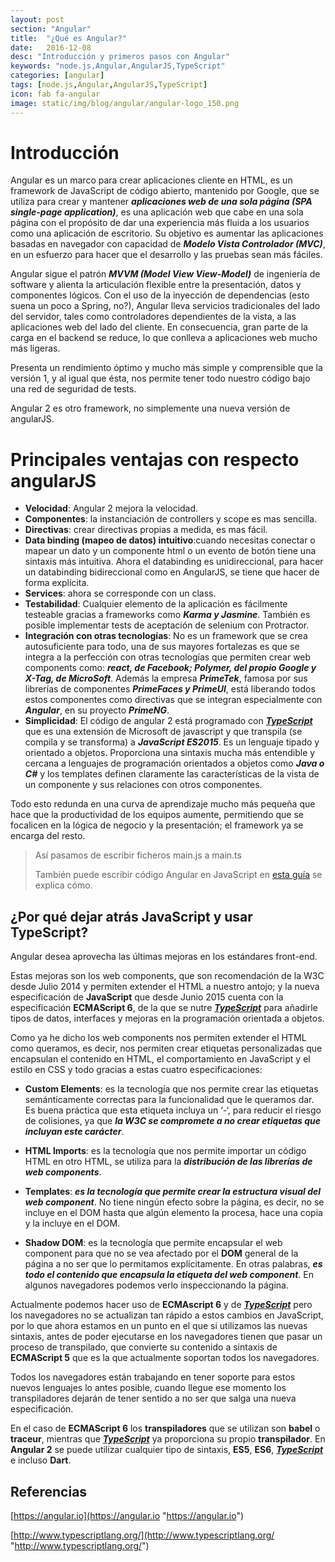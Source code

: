 ```yaml
---
layout: post
section: "Angular"
title:  "¿Qué es Angular?"
date:   2016-12-08
desc: "Introducción y primeros pasos con Angular"
keywords: "node.js,Angular,AngularJS,TypeScript"
categories: [angular]
tags: [node.js,Angular,AngularJS,TypeScript]
icon: fab fa-angular
image: static/img/blog/angular/angular-logo_150.png
---
```


# Introducción #

Angular es un marco para crear aplicaciones cliente en HTML, es un framework de JavaScript de código abierto, mantenido por Google, que se utiliza para crear y mantener ***aplicaciones web de una sola página (SPA single-page application)***, es una aplicación web que cabe en una sola página con el propósito de dar una experiencia más fluida a los usuarios como una aplicación de escritorio. Su objetivo es aumentar las aplicaciones basadas en navegador con capacidad de ***Modelo Vista Controlador (MVC)***, en un esfuerzo para hacer que el desarrollo y las pruebas sean más fáciles.

Angular sigue el patrón ***MVVM (Model View View-Model)*** de ingeniería de software y alienta la articulación flexible entre la presentación, datos y componentes lógicos. Con el uso de la inyección de dependencias (esto suena un poco a Spring, no?), Angular lleva servicios tradicionales del lado del servidor, tales como controladores dependientes de la vista, a las aplicaciones web del lado del cliente. En consecuencia, gran parte de la carga en el backend se reduce, lo que conlleva a aplicaciones web mucho más ligeras.
<!--more-->
Presenta un rendimiento óptimo y mucho más simple y comprensible que la versión 1, y al igual que ésta, nos permite tener todo nuestro código bajo una red de seguridad de tests.

Angular 2 es otro framework, no simplemente una nueva versión de angularJS.

# Principales ventajas con respecto angularJS #

- **Velocidad**: Angular 2 mejora la velocidad.
- **Componentes**: la instanciación de controllers y scope es mas sencilla.
- **Directivas**: crear directivas propias a medida, es mas fácil.
- **Data binding (mapeo de datos) intuitivo**:cuando necesitas conectar o mapear un dato y un componente html o un evento de botón tiene una sintaxis más intuitiva. Ahora el databinding es unidireccional, para hacer un databinding bidireccional como en AngularJS, se tiene que hacer de forma explícita.
- **Services**: ahora se corresponde con un class.
- **Testabilidad**: Cualquier elemento de la aplicación es fácilmente testeable gracias a frameworks como ***Karma y Jasmine***. También es posible implementar tests de aceptación de selenium con Protractor.
- **Integración con otras tecnologías**:
No es un framework que se crea autosuficiente para todo, una de sus mayores fortalezas es que se integra a la perfección con otras tecnologías que permiten crear web components como: ***react, de Facebook; Polymer, del propio Google y X-Tag, de MicroSoft***. Además la empresa ***PrimeTek***, famosa por sus librerías de componentes ***PrimeFaces y PrimeUI***, está liberando todos estos componentes como directivas que se integran especialmente con ***Angular***, en su proyecto ***PrimeNG***.
- **Simplicidad**: El código de angular 2 está programado con ***[TypeScript](http://www.typescriptlang.org/ "TypeScrip")*** que es una extensión de Microsoft de javascript y que transpila (se compila y se transforma) a ***JavaScript ES2015***. Es un lenguaje tipado y orientado a objetos. Proporciona una sintaxis mucha más entendible y cercana a lenguajes de programación orientados a objetos como ***Java o C#*** y los templates definen claramente las características de la vista de un componente y sus relaciones con otros componentes.

Todo esto redunda en una curva de aprendizaje mucho más pequeña que hace que la productividad de los equipos aumente, permitiendo que se focalicen en la lógica de negocio y la presentación; el framework ya se encarga del resto.

> Así pasamos de escribir ficheros main.js a main.ts
> 
> También puede escribir código Angular en JavaScript en [esta guía](https://angular.io/docs/ts/latest/cookbook/ts-to-js.html "esta guía") se explica cómo.

## ¿Por qué dejar atrás JavaScript y usar TypeScript? ##

Angular desea aprovecha las últimas mejoras en los estándares front-end.

Estas mejoras son los web components, que son recomendación de la W3C desde Julio 2014 y permiten extender el HTML a nuestro antojo; y la nueva especificación de **JavaScript** que desde Junio 2015 cuenta con la especificación **ECMAScript 6**, de la que se nutre ***[TypeScript](http://www.typescriptlang.org/ "TypeScrip")*** para añadirle tipos de datos, interfaces y mejoras en la programación orientada a objetos.

Como ya he dicho los web components nos permiten extender el HTML como queramos, es decir, nos permiten crear etiquetas personalizadas que encapsulan el contenido en HTML, el comportamiento en JavaScript y el estilo en CSS y todo gracias a estas cuatro especificaciones:

- **Custom Elements**: es la tecnología que nos permite crear las etiquetas semánticamente correctas para la funcionalidad que le queramos dar. Es buena práctica que esta etiqueta incluya un ‘-‘, para reducir el riesgo de colisiones, ya que ***la W3C se compromete a no crear etiquetas que incluyan este carácter***.

- **HTML Imports**: es la tecnología que nos permite importar un código HTML en otro HTML, se utiliza para la ***distribución de las librerías de web components***.

- **Templates**: ***es la tecnología que permite crear la estructura visual del web component***. No tiene ningún efecto sobre la página, es decir, no se incluye en el DOM hasta que algún elemento la procesa, hace una copia y la incluye en el DOM.

- **Shadow DOM**: es la tecnología que permite encapsular el web component para que no se vea afectado por el **DOM** general de la página a no ser que lo permitamos explícitamente. En otras palabras, ***es todo el contenido que encapsula la etiqueta del web component***. En algunos navegadores podemos verlo inspeccionando la página.

Actualmente podemos hacer uso de **ECMAscript 6** y de ***[TypeScript](http://www.typescriptlang.org/ "TypeScrip")*** pero los navegadores no se actualizan tan rápido a estos cambios en JavaScript, por lo que ahora estamos en un punto en el que si utilizamos las nuevas sintaxis, antes de poder ejecutarse en los navegadores tienen que pasar un proceso de transpilado, que convierte su contenido a sintaxis de **ECMAScript 5** que es la que actualmente soportan todos los navegadores.

Todos los navegadores están trabajando en tener soporte para estos nuevos lenguajes lo antes posible, cuando llegue ese momento los transpiladores dejarán de tener sentido a no ser que salga una nueva especificación.

En el caso de **ECMAScript 6** los **transpiladores** que se utilizan son **babel** o **traceur**, mientras que ***[TypeScript](http://www.typescriptlang.org/ "TypeScrip")*** ya proporciona su propio **transpilador**. En **Angular 2** se puede utilizar cualquier tipo de sintaxis, **ES5**, **ES6**, ***[TypeScript](http://www.typescriptlang.org/ "TypeScrip")*** e incluso **Dart**.

## Referencias ##

[https://angular.io](https://angular.io "https://angular.io")

[http://www.typescriptlang.org/](http://www.typescriptlang.org/ "http://www.typescriptlang.org/")